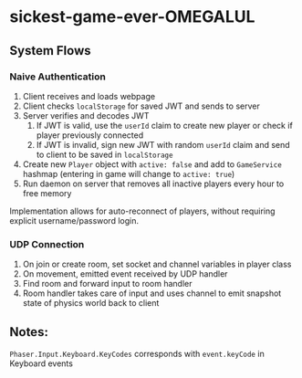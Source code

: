 # sickest-game-ever-OMEGALUL

## System Flows

### Naive Authentication

1. Client receives and loads webpage
2. Client checks `localStorage` for saved JWT and sends to server
3. Server verifies and decodes JWT
   1. If JWT is valid, use the `userId` claim to create new player or check if player previously connected
   2. If JWT is invalid, sign new JWT with random `userId` claim and send to client to be saved in `localStorage`
4. Create new `Player` object with `active: false` and add to `GameService` hashmap (entering in game will change to `active: true`)
5. Run daemon on server that removes all inactive players every hour to free memory

Implementation allows for auto-reconnect of players, without requiring explicit username/password login.

### UDP Connection

1. On join or create room, set socket and channel variables in player class
2. On movement, emitted event received by UDP handler
3. Find room and forward input to room handler
4. Room handler takes care of input and uses channel to emit snapshot state of physics world back to client

## Notes:

`Phaser.Input.Keyboard.KeyCodes` corresponds with `event.keyCode` in Keyboard events
